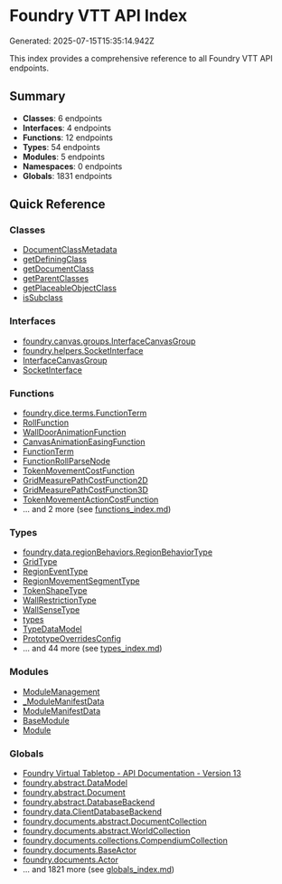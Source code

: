 # Foundry VTT API Index

Generated: 2025-07-15T15:35:14.942Z

This index provides a comprehensive reference to all Foundry VTT API endpoints.

## Summary

- **Classes**: 6 endpoints
- **Interfaces**: 4 endpoints
- **Functions**: 12 endpoints
- **Types**: 54 endpoints
- **Modules**: 5 endpoints
- **Namespaces**: 0 endpoints
- **Globals**: 1831 endpoints

## Quick Reference

### Classes

- [DocumentClassMetadata](https://foundryvtt.com/api/interfaces/foundry.abstract.types.DocumentClassMetadata.html)
- [getDefiningClass](https://foundryvtt.com/api/functions/foundry.utils.getDefiningClass.html)
- [getDocumentClass](https://foundryvtt.com/api/functions/foundry.utils.getDocumentClass.html)
- [getParentClasses](https://foundryvtt.com/api/functions/foundry.utils.getParentClasses.html)
- [getPlaceableObjectClass](https://foundryvtt.com/api/functions/foundry.utils.getPlaceableObjectClass.html)
- [isSubclass](https://foundryvtt.com/api/functions/foundry.utils.isSubclass.html)

### Interfaces

- [foundry.canvas.groups.InterfaceCanvasGroup](https://foundryvtt.com/api/classes/foundry.canvas.groups.InterfaceCanvasGroup.html)
- [foundry.helpers.SocketInterface](https://foundryvtt.com/api/classes/foundry.helpers.SocketInterface.html)
- [InterfaceCanvasGroup](https://foundryvtt.com/api/classes/foundry.canvas.groups.InterfaceCanvasGroup.html)
- [SocketInterface](https://foundryvtt.com/api/classes/foundry.helpers.SocketInterface.html)

### Functions

- [foundry.dice.terms.FunctionTerm](https://foundryvtt.com/api/classes/foundry.dice.terms.FunctionTerm.html)
- [RollFunction](https://foundryvtt.com/api/types/CONFIG.RollFunction.html)
- [WallDoorAnimationFunction](https://foundryvtt.com/api/types/CONFIG.WallDoorAnimationFunction.html)
- [CanvasAnimationEasingFunction](https://foundryvtt.com/api/types/foundry.canvas.animation.types.CanvasAnimationEasingFunction.html)
- [FunctionTerm](https://foundryvtt.com/api/classes/foundry.dice.terms.FunctionTerm.html)
- [FunctionRollParseNode](https://foundryvtt.com/api/types/foundry.dice.FunctionRollParseNode.html)
- [TokenMovementCostFunction](https://foundryvtt.com/api/types/foundry.documents.types.TokenMovementCostFunction.html)
- [GridMeasurePathCostFunction2D](https://foundryvtt.com/api/types/foundry.grid.types.GridMeasurePathCostFunction2D.html)
- [GridMeasurePathCostFunction3D](https://foundryvtt.com/api/types/foundry.grid.types.GridMeasurePathCostFunction3D.html)
- [TokenMovementActionCostFunction](https://foundryvtt.com/api/types/foundry.types.TokenMovementActionCostFunction.html)
- ... and 2 more (see [functions_index.md](./functions_index.md))

### Types

- [foundry.data.regionBehaviors.RegionBehaviorType](https://foundryvtt.com/api/classes/foundry.data.regionBehaviors.RegionBehaviorType.html)
- [GridType](https://foundryvtt.com/api/types/CONST.GridType.html)
- [RegionEventType](https://foundryvtt.com/api/types/CONST.RegionEventType.html)
- [RegionMovementSegmentType](https://foundryvtt.com/api/types/CONST.RegionMovementSegmentType.html)
- [TokenShapeType](https://foundryvtt.com/api/types/CONST.TokenShapeType.html)
- [WallRestrictionType](https://foundryvtt.com/api/types/CONST.WallRestrictionType.html)
- [WallSenseType](https://foundryvtt.com/api/types/CONST.WallSenseType.html)
- [types](https://foundryvtt.com/api/modules/foundry.abstract.types.html)
- [TypeDataModel](https://foundryvtt.com/api/classes/foundry.abstract.TypeDataModel.html)
- [PrototypeOverridesConfig](https://foundryvtt.com/api/classes/foundry.applications.settings.menus.PrototypeOverridesConfig.html)
- ... and 44 more (see [types_index.md](./types_index.md))

### Modules

- [ModuleManagement](https://foundryvtt.com/api/classes/foundry.applications.sidebar.apps.ModuleManagement.html)
- [_ModuleManifestData](https://foundryvtt.com/api/interfaces/foundry.packages.types._ModuleManifestData.html)
- [ModuleManifestData](https://foundryvtt.com/api/types/foundry.packages.types.ModuleManifestData.html)
- [BaseModule](https://foundryvtt.com/api/classes/foundry.packages.BaseModule.html)
- [Module](https://foundryvtt.com/api/classes/foundry.packages.Module.html)

### Globals

- [Foundry Virtual Tabletop - API Documentation - Version 13](https://foundryvtt.com/api/index.html)
- [foundry.abstract.DataModel](https://foundryvtt.com/api/classes/foundry.abstract.DataModel.html)
- [foundry.abstract.Document](https://foundryvtt.com/api/classes/foundry.abstract.Document.html)
- [foundry.abstract.DatabaseBackend](https://foundryvtt.com/api/classes/foundry.abstract.DatabaseBackend.html)
- [foundry.data.ClientDatabaseBackend](https://foundryvtt.com/api/classes/foundry.data.ClientDatabaseBackend.html)
- [foundry.documents.abstract.DocumentCollection](https://foundryvtt.com/api/classes/foundry.documents.abstract.DocumentCollection.html)
- [foundry.documents.abstract.WorldCollection](https://foundryvtt.com/api/classes/foundry.documents.abstract.WorldCollection.html)
- [foundry.documents.collections.CompendiumCollection](https://foundryvtt.com/api/classes/foundry.documents.collections.CompendiumCollection.html)
- [foundry.documents.BaseActor](https://foundryvtt.com/api/classes/foundry.documents.BaseActor.html)
- [foundry.documents.Actor](https://foundryvtt.com/api/classes/foundry.documents.Actor.html)
- ... and 1821 more (see [globals_index.md](./globals_index.md))

